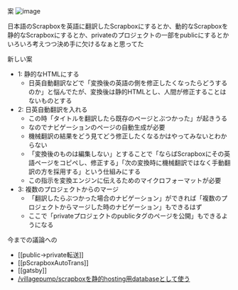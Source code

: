 
案
![image](https://gyazo.com/d9fc2917b653842e06c9a9e6701cd270/thumb/1000)

日本語のScrapboxを英語に翻訳したScrapboxにするとか、動的なScrapboxを静的なScrapboxにするとか、privateのプロジェクトの一部をpublicにするとかいろいろ考えつつ決め手に欠けるなぁと思ってた

新しい案
- 1: 静的なHTMLにする
    - 日英自動翻訳などで「変換後の英語の側を修正したくなったらどうするのか」と悩んでたが、変換後は静的HTMLとし、人間が修正することはないものとする
- 2: 日英自動翻訳を入れる
    - この時「タイトルを翻訳したら既存のページとぶつかった」が起きうる
    - なのでナビゲーションのページの自動生成が必要
    - 機械翻訳の結果をどう見てどう修正したくなるかはやってみないとわからない
    - 「変換後のものは編集しない」とすることで「ならばScrapboxにその英語ページをコピペし、修正する」「次の変換時に機械翻訳ではなく手動翻訳の方を採用する」という仕組みにする
    - この指示を変換エンジンに伝えるためのマイクロフォーマットが必要
- 3: 複数のプロジェクトからのマージ
    - 「翻訳したらぶつかった場合のナビゲーション」ができれば「複数のプロジェクトからマージした時のナビゲーション」もできるはず
    - ここで「privateプロジェクトのpublicタグのページを公開」もできるようになる

今までの議論への
- [[public→private転送]]
- [[pScrapboxAutoTrans]]
- [[gatsby]]
- [/villagepump/scrapboxを静的hosting用databaseとして使う](https://scrapbox.io/villagepump/scrapboxを静的hosting用databaseとして使う)
